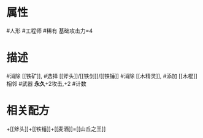 # 属性
#人形 
#工程师 
#稀有 
基础攻击力=4
# 描述
#消除 [[铁矿]], #选择 [[斧头]]/[[铁剑]]/[[铁锤]]
#消除 [[木精灵]], #添加 [[木棍]]
相邻 #武器 **永久**+2攻击,+2 #计数 
# 相关配方
+[[斧头]]+[[铁锤]]+[[麦酒]]=[[山丘之王]]